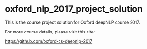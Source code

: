 # oxford_nlp_2017_project_solution
This is the course project solution for Oxford deepNLP course 2017.

For more course details, please visit this site:

https://github.com/oxford-cs-deepnlp-2017
